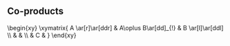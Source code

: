 <script> MathJax = { loader: { load: ['[custom]/xypic.js'], paths: {custom: 'https://cdn.jsdelivr.net/gh/sonoisa/XyJax-v3@3.0.1/build/'} }, tex: { inlineMath: [['$', '$'], ['\\(', '\\)']], packages: {'[+]': ['xypic']} } }; </script> <script type="text/javascript" id="MathJax-script" async src="https://cdn.jsdelivr.net/npm/mathjax@3/es5/tex-chtml-full.js"></script>

Co-products
-----------

<div>
 \begin{xy}
 \xymatrix{
 A \ar[r]\ar[ddr] & A\oplus B\ar[dd]_{!} & B \ar[l]\ar[ddl] \\
 & & \\
 & C &
 }
\end{xy}
</div>
